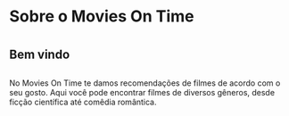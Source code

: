 # Sobre o Movies On Time <h1>
## Bem vindo <h2>

<p> No Movies On Time te damos recomendações de filmes de acordo com o seu gosto. Aqui você pode encontrar filmes de diversos gêneros, desde ficção científica até comêdia romântica.






